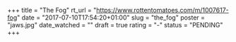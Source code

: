 +++
title = "The Fog"
rt_url = "https://www.rottentomatoes.com/m/1007617-fog"
date = "2017-07-10T17:54:20+01:00"
slug = "the_fog"
poster = "jaws.jpg"
date_watched = ""
draft = true
rating = "-"
status = "PENDING"
+++